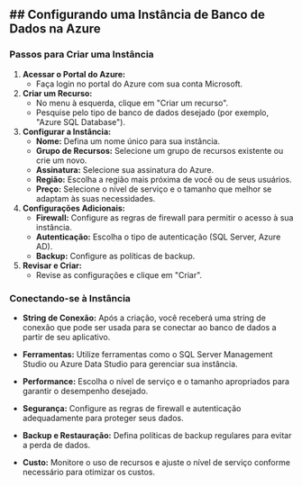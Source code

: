 ## **## Configurando uma Instância de Banco de Dados na Azure**



### **Passos para Criar uma Instância**

1. **Acessar o Portal do Azure:**
    - Faça login no portal do Azure com sua conta Microsoft.
2. **Criar um Recurso:**
    - No menu à esquerda, clique em "Criar um recurso".
    - Pesquise pelo tipo de banco de dados desejado (por exemplo, "Azure SQL Database").
3. **Configurar a Instância:**
    - **Nome:** Defina um nome único para sua instância.
    - **Grupo de Recursos:** Selecione um grupo de recursos existente ou crie um novo.
    - **Assinatura:** Selecione sua assinatura do Azure.
    - **Região:** Escolha a região mais próxima de você ou de seus usuários.
    - **Preço:** Selecione o nível de serviço e o tamanho que melhor se adaptam às suas necessidades.
4. **Configurações Adicionais:**
    - **Firewall:** Configure as regras de firewall para permitir o acesso à sua instância.
    - **Autenticação:** Escolha o tipo de autenticação (SQL Server, Azure AD).
    - **Backup:** Configure as políticas de backup.
5. **Revisar e Criar:**
    - Revise as configurações e clique em "Criar".

### **Conectando-se à Instância**

- **String de Conexão:** Após a criação, você receberá uma string de conexão que pode ser usada para se conectar ao banco de dados a partir de seu aplicativo.
- **Ferramentas:** Utilize ferramentas como o SQL Server Management Studio ou Azure Data Studio para gerenciar sua instância.

- **Performance:** Escolha o nível de serviço e o tamanho apropriados para garantir o desempenho desejado.
- **Segurança:** Configure as regras de firewall e autenticação adequadamente para proteger seus dados.
- **Backup e Restauração:** Defina políticas de backup regulares para evitar a perda de dados.
- **Custo:** Monitore o uso de recursos e ajuste o nível de serviço conforme necessário para otimizar os custos.
